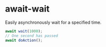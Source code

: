 # await-wait

Easily asynchronously wait for a specified time.

```typescript
await wait(1000);
// One second has passed
await doAction();
```
